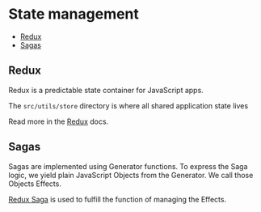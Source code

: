 # State management

- [Redux](#redux)
- [Sagas](#sagas)

## Redux

Redux is a predictable state container for JavaScript apps.

The `src/utils/store` directory is where all shared application state lives

Read more in the [Redux](https://redux.js.org/introduction/getting-started) docs.

## Sagas

Sagas are implemented using Generator functions. To express the Saga logic, we yield plain JavaScript Objects from the Generator. We call those Objects Effects.

[Redux Saga](https://redux-saga.js.org/docs/introduction/GettingStarted) is used to fulfill the function of managing the Effects.
